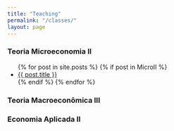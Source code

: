 ```yaml
---
title: "Teaching"
permalink: "/classes/"
layout: page
---
```



### Teoria Microeconomia II

<ul>
  {% for post in site.posts %}
    {% if post in MicroII %} <li>
      <a href="{{ post.url }}">{{ post.title }}</a>
    </li>
  {% endif %}
  {% endfor %}
</ul>


### Teoria Macroeconômica III


### Economia Aplicada II
